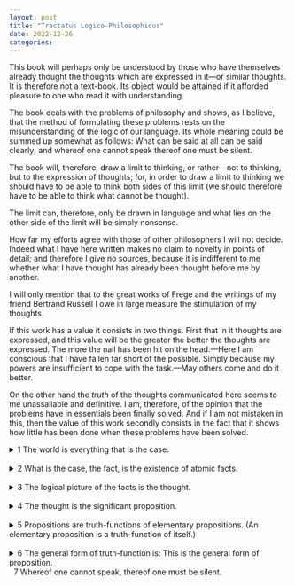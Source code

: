 ```yaml
---
layout: post
title: "Tractatus Logico-Philosophicus"
date: 2022-12-26
categories:
---
```


This book will perhaps only be understood by those who have themselves already thought the thoughts which are expressed in it—or similar thoughts. It is therefore not a text-book. Its object would be attained if it afforded pleasure to one who read it with understanding.

The book deals with the problems of philosophy and shows, as I believe, that the method of formulating these problems rests on the misunderstanding of the logic of our language. Its whole meaning could be summed up somewhat as follows: What can be said at all can be said clearly; and whereof one cannot speak thereof one must be silent.

The book will, therefore, draw a limit to thinking, or rather—not to thinking, but to the expression of thoughts; for, in order to draw a limit to thinking we should have to be able to think both sides of this limit (we should therefore have to be able to think what cannot be thought).

The limit can, therefore, only be drawn in language and what lies on the other side of the limit will be simply nonsense.

How far my efforts agree with those of other philosophers I will not decide. Indeed what I have here written makes no claim to novelty in points of detail; and therefore I give no sources, because it is indifferent to me whether what I have thought has already been thought before me by another.

I will only mention that to the great works of Frege and the writings of my friend Bertrand Russell I owe in large measure the stimulation of my thoughts.

If this work has a value it consists in two things. First that in it thoughts are expressed, and this value will be the greater the better the thoughts are expressed. The more the nail has been hit on the head.—Here I am conscious that I have fallen far short of the possible. Simply because my powers are insufficient to cope with the task.—May others come and do it better.

On the other hand the *truth* of the thoughts communicated here seems to me unassailable and definitive. I am, therefore, of the opinion that the problems have in essentials been finally solved. And if I am not mistaken in this, then the value of this work secondly consists in the fact that it shows how little has been done when these problems have been solved.




<details><summary markdown='span'> 1  
The world is everything that is the case. </summary><blockquote>
&nbsp;  
<details><summary markdown='span'> 1.1  
The world is the totality of facts, not of things. </summary><blockquote>

<text markdown='span'>&nbsp;  
1.11  
The world is determined by the facts, and by these being *all* the facts.  
&nbsp;  
1.12  
For the totality of facts determines both what is the case, and also all that is not the case.  
&nbsp;  
1.13  
The facts in logical space are the world. </text>

</blockquote>

</details>
&nbsp;  

<details><summary markdown='span'> 1.2  
The world divides into facts. </summary><blockquote>
&nbsp;  

<text markdown='span'> 1.21  
Any one can either be the case or not be the case, and everything else remain the same. </text>
&nbsp;  
&nbsp;  


</blockquote>

</details>
&nbsp;  
&nbsp;  

</blockquote>

</details>
&nbsp;  
<details><summary markdown='span'> 2  
What is the case, the fact, is the existence of atomic facts. </summary><blockquote>

2.0

2.1

2.2

</blockquote>

</details>
&nbsp;  
<details><summary markdown='span'> 3  
The logical picture of the facts is the thought. </summary><blockquote>

3.0

3.1

3.2

3.3

3.4

3.5

</blockquote>

</details>
&nbsp;  
<details><summary markdown='span'> 4  
The thought is the significant proposition. </summary><blockquote>

4.0

4.1

4.2

4.3

4.4

4.5

</blockquote>

</details>
&nbsp;  
<details><summary markdown='span'> 5  
Propositions are truth-functions of elementary propositions.  
(An elementary proposition is a truth-function of itself.) </summary><blockquote>

5.0

5.1

5.2

5.3

5.4

5.5

5.6

</blockquote>

</details>
&nbsp;  
<details><summary markdown='span'> 6  
The general form of truth-function is:  
This is the general form of proposition. </summary><blockquote>

6.0

6.1

6.2

6.3

6.4

6.5

</blockquote>

</details>
&nbsp;  
<text markdown='span'> 7  
Whereof one cannot speak, thereof one must be silent. </text>